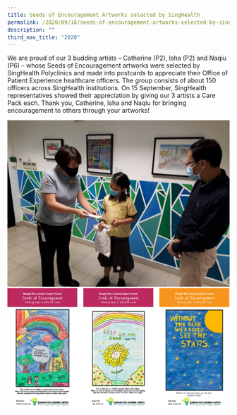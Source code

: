 ```yaml
---
title: Seeds of Encouragement Artworks selected by SingHealth
permalink: /2020/09/18/seeds-of-encouragement-artworks-selected-by-singhealth/
description: ""
third_nav_title: "2020"
---
```

<p>We are proud of our 3 budding artists – Catherine (P2), Isha (P2) and Naqiu (P6) – whose Seeds of Encouragement artworks were selected by SingHealth Polyclinics and made into postcards to appreciate their Office of Patient Experience healthcare officers. The group consists of about 150 officers across SingHealth institutions. On 15 September, SingHealth representatives showed their appreciation by giving our 3 artists a Care Pack each. Thank you, Catherine, Isha and Naqiu for bringing encouragement to others through your artworks!</p>
<img src="/images/20200915_102011-1024x768.jpg"><br>
<img src="/images/seedsofencouragement.png">